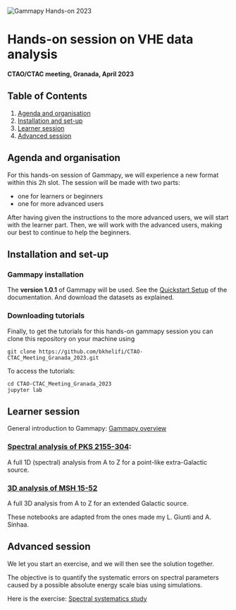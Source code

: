 ![Gammapy Hands-on 2023](https://user-images.githubusercontent.com/16781593/231828094-89a1c7ee-8187-481b-a62d-48482a5c8349.gif)

# Hands-on session on VHE data analysis
**CTAO/CTAC meeting, Granada, April 2023**

## Table of Contents
1. [Agenda and organisation](#agenda)
2. [Installation and set-up](#install)
3. [Learner session](#learner)
4. [Advanced session](#advanced)

## Agenda and organisation <a name="agenda" />
For this hands-on session of Gammapy, we will experience a new format within this 2h slot.
The session will be made with two parts:
- one for learners or beginners
- one for more advanced users

After having given the instructions to the more advanced users, we will start with the learner part. Then,
we will work with the advanced users, making our best to continue to help the beginners.

## Installation and set-up<a name="install" />
### Gammapy installation

The **version 1.0.1** of Gammapy will be used. See the 
[Quickstart Setup](https://docs.gammapy.org/1.0.1/getting-started/index.html#quickstart-setup) 
of the documentation. And download the datasets as explained.

### Downloading tutorials
Finally, to get the tutorials for this hands-on gammapy session you can clone this repository on your machine using

```
git clone https://github.com/bkhelifi/CTAO-CTAC_Meeting_Granada_2023.git
```

To access the tutorials:

```
cd CTAO-CTAC_Meeting_Granada_2023
jupyter lab
```

## Learner session<a name="learner" />

General introduction to Gammapy: [Gammapy overview](https://github.com/bkhelifi/CTAO-CTAC_Meeting_Granada_2023/blob/main/gammapy_overview.pdf)

### [Spectral analysis of PKS 2155-304](https://github.com/bkhelifi/CTAO-CTAC_Meeting_Granada_2023/blob/main/1D_analysis.ipynb):
A full 1D (spectral) analysis from A to Z for a point-like extra-Galactic source.
### [3D analysis of MSH 15-52](https://github.com/bkhelifi/CTAO-CTAC_Meeting_Granada_2023/blob/main/3D_analysis.ipynb) 
A full 3D analysis from A to Z for an extended Galactic source.

These notebooks are adapted from the ones made my L. Giunti and A. Sinhaa.

## Advanced session<a name="advanced" />

We let you start an exercise, and we will then see the solution together.

The objective is to quantify the systematic errors on spectral parameters caused by a possible absolute energy scale bias using simulations.

Here is the exercise: [Spectral systematics study](https://github.com/bkhelifi/CTAO-CTAC_Meeting_Granada_2023/blob/main/Crab_simulations_systematic_errors_Exercise.ipynb)

